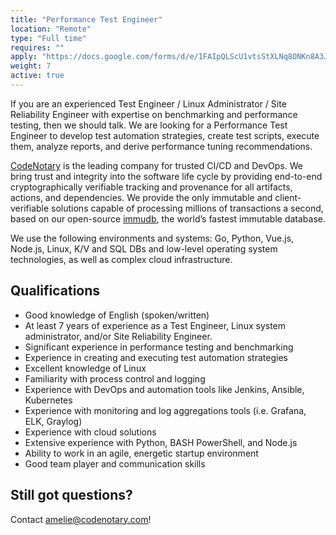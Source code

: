 ```yaml
---
title: "Performance Test Engineer"
location: "Remote" 
type: "Full time" 
requires: ""
apply: "https://docs.google.com/forms/d/e/1FAIpQLScU1vtsStXLNq8ONKn8A3JB01gIVkLLy59n5wiWZTi1gbXkNQ/viewform?usp=sf_link"
weight: 7
active: true
---
```


If you are an experienced Test Engineer / Linux Administrator / Site Reliability Engineer with expertise on benchmarking and performance testing, then we should talk. We are looking for a Performance Test Engineer to develop test automation strategies, create test scripts, execute them, analyze reports, and derive performance tuning recommendations.

[CodeNotary](https://codenotary.com/) is the leading company for trusted CI/CD and DevOps. We bring trust and integrity into the software life cycle by providing end-to-end cryptographically verifiable tracking and provenance for all artifacts, actions, and dependencies. We provide the only immutable and client-verifiable solutions capable of processing millions of transactions a second, based on our open-source [immudb](https://codenotary.com/technologies/immudb/), the world’s fastest immutable database.

We use the following environments and systems: Go, Python, Vue.js, Node.js, Linux, K/V and SQL DBs and low-level operating system technologies, as well as complex cloud infrastructure.

## Qualifications
- Good knowledge of English (spoken/written)
- At least 7 years of experience as a Test Engineer, Linux system administrator, and/or Site Reliability Engineer.
- Significant experience in performance testing and benchmarking
- Experience in creating and executing test automation strategies
- Excellent knowledge of Linux
- Familiarity with process control and logging
- Experience with DevOps and automation tools like Jenkins, Ansible, Kubernetes
- Experience with monitoring and log aggregations tools (i.e. Grafana, ELK, Graylog)
- Experience with cloud solutions
- Extensive experience with Python, BASH PowerShell, and Node.js
- Ability to work in an agile, energetic startup environment
- Good team player and communication skills 


## Still got questions?

Contact [amelie@codenotary.com](mailto:amelie@codenotary.com?subject=[Hiring][Performance_Test_Engineer])!
